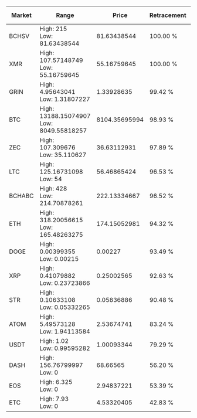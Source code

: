 | Market | Range | Price| Retracement | Doubles to 50% |
| --- | --- | --- | --- | --- |
| BCHSV | High: 215<br />Low: 81.63438544 | 81.63438544 | 100.00 % | 1.82 |
| XMR | High: 107.57148749<br />Low: 55.16759645 | 55.16759645 | 100.00 % | 1.47 |
| GRIN | High: 4.95643041<br />Low: 1.31807227 | 1.33928635 | 99.42 % | 2.34 |
| BTC | High: 13188.15074907<br />Low: 8049.55818257 | 8104.35695994 | 98.93 % | 1.31 |
| ZEC | High: 107.309676<br />Low: 35.110627 | 36.63112931 | 97.89 % | 1.94 |
| LTC | High: 125.16731098<br />Low: 54 | 56.46865424 | 96.53 % | 1.59 |
| BCHABC | High: 428<br />Low: 214.70878261 | 222.13334667 | 96.52 % | 1.45 |
| ETH | High: 318.20056615<br />Low: 165.48263275 | 174.15052981 | 94.32 % | 1.39 |
| DOGE | High: 0.00399355<br />Low: 0.00215 | 0.00227 | 93.49 % | 1.35 |
| XRP | High: 0.41079882<br />Low: 0.23723866 | 0.25002565 | 92.63 % | 1.30 |
| STR | High: 0.10633108<br />Low: 0.05332265 | 0.05836886 | 90.48 % | 1.37 |
| ATOM | High: 5.49573128<br />Low: 1.94113584 | 2.53674741 | 83.24 % | 1.47 |
| USDT | High: 1.02<br />Low: 0.99595282 | 1.00093344 | 79.29 % | 1.01 |
| DASH | High: 156.76799997<br />Low: 0 | 68.66565 | 56.20 % | 1.14 |
| EOS | High: 6.325<br />Low: 0 | 2.94837221 | 53.39 % | 1.07 |
| ETC | High: 7.93<br />Low: 0 | 4.53320405 | 42.83 % | 0.00 |
